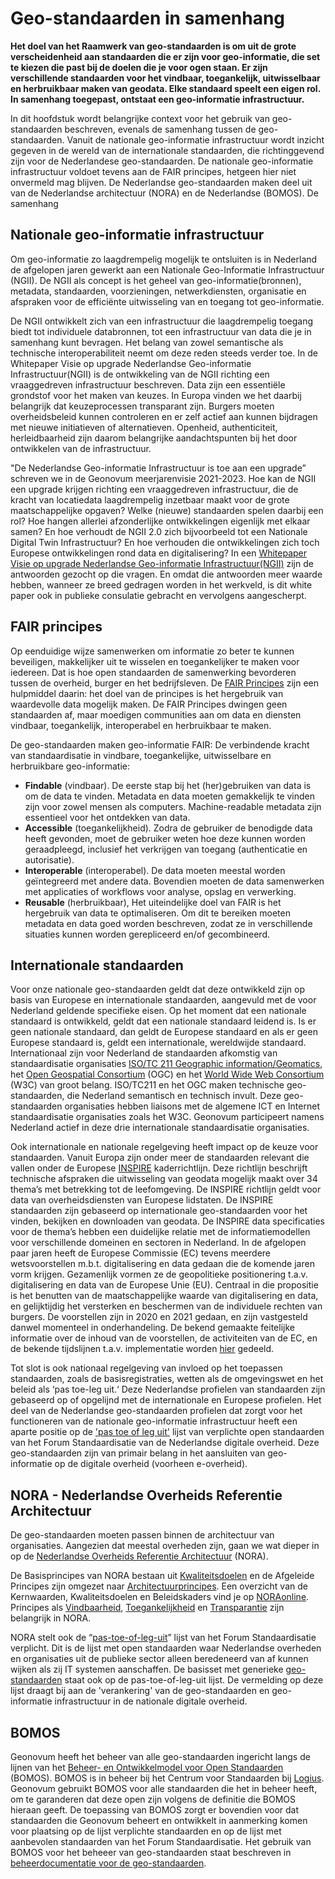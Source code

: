 # Geo-standaarden in samenhang

**Het doel van het Raamwerk van geo-standaarden is om uit de grote verscheidenheid aan standaarden die er zijn voor geo-informatie, die set te kiezen die past bij de doelen die je voor ogen staan. Er zijn verschillende standaarden voor het vindbaar, toegankelijk, uitwisselbaar en herbruikbaar maken van geodata. Elke standaard speelt een eigen rol. In samenhang toegepast, ontstaat een geo-informatie infrastructuur.**

In dit hoofdstuk wordt belangrijke context voor het gebruik van geo-standaarden beschreven, evenals de samenhang tussen de geo-standaarden. Vanuit de nationale geo-informatie infrastructuur wordt inzicht gegeven in de wereld van de internationale standaarden, die richtinggevend zijn voor de Nederlandese geo-standaarden. De nationale geo-informatie infrastructuur voldoet tevens aan de FAIR principes, hetgeen hier niet onvermeld mag blijven. De Nederlandse geo-standaarden maken deel uit van de Nederlandse architectuur (NORA) en de Nederlandse (BOMOS). De samenhang

## Nationale geo-informatie infrastructuur

Om geo-informatie zo laagdrempelig mogelijk te ontsluiten is in Nederland de afgelopen jaren gewerkt aan een Nationale Geo-Informatie Infrastructuur (NGII). De NGII als concept is het geheel van geo-informatie(bronnen), metadata, standaarden, voorzieningen, netwerkdiensten, organisatie en afspraken voor de efficiënte uitwisseling van en toegang tot geo-informatie. 

De NGII ontwikkelt zich van een infrastructuur die laagdrempelig toegang biedt tot individuele databronnen, tot een infrastructuur van data die je in samenhang kunt bevragen. Het belang van zowel semantische als technische interoperabiliteit neemt om deze reden steeds verder toe. In de Whitepaper Visie op upgrade Nederlandse Geo-informatie Infrastructuur(NGII) is de ontwikkeling van de NGII richting een vraaggedreven infrastructuur beschreven. 
Data zijn een essentiële grondstof voor het maken van keuzes. In Europa vinden we het daarbij belangrijk dat keuzeprocessen transparant zijn. Burgers moeten overheidsbeleid kunnen controleren en er zelf actief aan kunnen bijdragen met nieuwe initiatieven of alternatieven. Openheid, authenticiteit, herleidbaarheid zijn daarom belangrijke aandachtspunten bij het door ontwikkelen van de infrastructuur.

"De Nederlandse Geo-informatie Infrastructuur is toe aan een upgrade” schreven we in de Geonovum meerjarenvisie 2021-2023. Hoe kan de NGII een upgrade krijgen richting een vraaggedreven infrastructuur, die de kracht van locatiedata laagdrempelig inzetbaar maakt voor de grote maatschappelijke opgaven? Welke (nieuwe) standaarden spelen daarbij een rol? Hoe hangen allerlei afzonderlijke ontwikkelingen eigenlijk met elkaar samen? En hoe verhoudt de NGII 2.0 zich bijvoorbeeld tot een Nationale Digital Twin Infrastructuur? En hoe verhouden die ontwikkelingen zich toch Europese ontwikkelingen rond data en digitalisering? In een [Whitepaper Visie op upgrade Nederlandse Geo-informatie Infrastructuur(NGII)](https://docs.geostandaarden.nl/ngii/wpungii/) zijn de antwoorden gezocht op die vragen. En omdat die antwoorden meer waarde hebben, wanneer ze breed gedragen worden in het werkveld, is dit white paper ook in publieke consulatie gebracht en vervolgens aangescherpt. 

## FAIR principes

Op eenduidige wijze samenwerken om informatie zo beter te kunnen beveiligen, makkelijker uit te wisselen en toegankelijker te maken voor iedereen. Dat is hoe open standaarden de samenwerking bevorderen tussen de overheid, burger en het bedrijfsleven. De [FAIR Principes](https://www.go-fair.org/fair-principles/) zijn een hulpmiddel daarin: het doel van de principes is het hergebruik van waardevolle data mogelijk maken. De FAIR Principes dwingen geen standaarden af, maar moedigen communities aan om data en diensten vindbaar, toegankelijk, interoperabel en herbruikbaar te maken.  

De geo-standaarden maken geo-informatie FAIR: De verbindende kracht van standaardisatie in vindbare, toegankelijke, uitwisselbare en herbruikbare geo-informatie: 
- **Findable** (vindbaar). De eerste stap bij het (her)gebruiken van data is om de data te vinden. Metadata en data moeten gemakkelijk te vinden zijn voor zowel mensen als computers. Machine-readable metadata zijn essentieel voor het ontdekken van data.
- **Accessible** (toegankelijkheid). Zodra de gebruiker de benodigde data heeft gevonden, moet de gebruiker weten hoe deze kunnen worden geraadpleegd, inclusief het verkrijgen van toegang (authenticatie en autorisatie).
- **Interoperable** (interoperabel). De data moeten meestal worden geïntegreerd met andere data. Bovendien moeten de data samenwerken met applicaties of workflows voor analyse, opslag en verwerking.
- **Reusable** (herbruikbaar), Het uiteindelijke doel van FAIR is het hergebruik van data te optimaliseren. Om dit te bereiken moeten metadata en data goed worden beschreven, zodat ze in verschillende situaties kunnen worden gerepliceerd en/of gecombineerd.

## Internationale standaarden
Voor onze nationale geo-standaarden geldt dat deze ontwikkeld zijn op basis van Europese en internationale standaarden, aangevuld met de voor Nederland geldende specifieke eisen. Op het moment dat een nationale standaard is ontwikkeld, geldt dat een nationale standaard leidend is. Is er geen nationale standaard, dan geldt de Europese standaard en als er geen Europese standaard is, geldt een internationale, wereldwijde standaard.
Internationaal zijn voor Nederland de standaarden afkomstig van standaardisatie organisaties [ISO/TC 211  Geographic information/Geomatics](https://www.iso.org/committee/54904.html), het [Open Geospatial Consortium](https://www.ogc.org/) (OGC) en het [World Wide Web Consortium](https://www.w3.org/) (W3C) van groot belang. ISO/TC211 en het OGC maken technische geo-standaarden, die Nederland semantisch en technisch invult. Deze geo-standaarden organisaties hebben liaisons met de algemene ICT en Internet standaardisatie organisaties zoals het W3C. Geonovum participeert namens Nederland actief in deze drie internationale standaardisatie organisaties.

Ook internationale en nationale regelgeving heeft impact op de keuze voor standaarden. Vanuit Europa zijn onder meer de standaarden relevant die vallen onder de Europese [INSPIRE](https://inspire.ec.europa.eu/) kaderrichtlijn. Deze richtlijn beschrijft technische afspraken die uitwisseling van geodata mogelijk maakt over 34 thema’s met betrekking tot de leefomgeving. De INSPIRE richtlijn geldt voor data van overheidsdiensten van Europese lidstaten. De INSPIRE standaarden zijn gebaseerd op internationale geo-standaarden voor het vinden, bekijken en downloaden van geodata. De INSPIRE data specificaties voor de thema’s hebben een duidelijke relatie met de informatiemodellen voor verschillende domeinen en sectoren in Nederland. 
In de afgelopen paar jaren heeft de Europese Commissie (EC) tevens meerdere wetsvoorstellen m.b.t. digitalisering en data gedaan die de komende jaren vorm krijgen. Gezamenlijk vormen ze de geopolitieke positionering t.a.v. digitalisering en data van de Europese Unie (EU). Centraal in die propositie is het benutten van de maatschappelijke waarde van digitalisering en data, en gelijktijdig het versterken en beschermen van de individuele rechten van burgers. De voorstellen zijn in 2020 en 2021 gedaan, en zijn vastgesteld danwel momenteel in onderhandeling. De bekend gemaakte feitelijke informatie over de inhoud van de voorstellen, de activiteiten van de EC, en de bekende tijdslijnen t.a.v. implementatie worden [hier](https://docs.geostandaarden.nl/eu/handreiking-EU-informatie) gedeeld.

Tot slot is ook nationaal regelgeving van invloed op het toepassen standaarden, zoals de basisregistraties, wetten als de omgevingswet en het beleid als ‘pas toe-leg uit.‘ Deze Nederlandse profielen van standaarden zijn gebaseerd op of opgelijnd met de internationale en Europese profielen. Het deel van de Nederlandse geo-standaarden profielen dat zorgt voor het functioneren van de nationale geo-informatie infrastructuur heeft een aparte positie op de ['pas toe of leg uit'](https://www.forumstandaardisatie.nl/open-standaarden) lijst van verplichte open standaarden van het Forum Standaardisatie van de Nederlandse digitale overheid. Deze geo-standaarden zijn van primair belang in het aansluiten van geo-informatie op de digitale overheid (voorheen e-overheid).

## NORA - Nederlandse Overheids Referentie Architectuur

De geo-standaarden moeten passen binnen de architectuur van organisaties. Aangezien dat meestal overheden zijn, gaan we wat dieper in op de [Nederlandse Overheids Referentie Architectuur](https://www.noraonline.nl/) (NORA). 

De Basisprincipes van NORA bestaan uit [Kwaliteitsdoelen](https://www.noraonline.nl/wiki/Kwaliteitsdoelen) en de Afgeleide Principes zijn omgezet naar [Architectuurprincipes](https://www.noraonline.nl/wiki/Architectuurprincipes). Een overzicht van de Kernwaarden, Kwaliteitsdoelen en Beleidskaders vind je op [NORAonline](https://www.noraonline.nl/wiki/Grafisch_overzicht_relaties_Kernwaarden_en_Kwaliteitsdoelen_met_Beleidskaders). Principes als [Vindbaarheid](https://www.noraonline.nl/wiki/Vindbaar_(Doel)), [Toegankelijkheid](https://www.noraonline.nl/wiki/Toegankelijk_(Doel)) en [Transparantie](https://www.noraonline.nl/wiki/Transparant_(Doel)) zijn belangrijk in NORA.

NORA stelt ook de “[pas-toe-of-leg-uit](https://www.forumstandaardisatie.nl/open-standaarden)” lijst van het Forum Standaardisatie verplicht. Dit is de lijst met open standaarden waar Nederlandse overheden en organisaties uit de publieke sector alleen beredeneerd van af kunnen wijken als zij IT systemen aanschaffen. De basisset met generieke [geo-standaarden](https://www.forumstandaardisatie.nl/open-standaarden/geo-standaarden) staat ook op de pas-toe-of-leg-uit lijst. De vermelding op deze lijst draagt bij aan de 'verankering' van de geo-standaarden en geo-informatie infrastructuur in de nationale digitale overheid.

## BOMOS

Geonovum heeft het beheer van alle geo-standaarden ingericht langs de lijnen van het [Beheer- en Ontwikkelmodel voor Open Standaarden](https://www.logius.nl/diensten/bomos) (BOMOS). BOMOS is in beheer bij het Centrum voor Standaarden bij [Logius](https://www.logius.nl/diensten/bomos). 
Geonovum gebruikt BOMOS voor alle standaarden die het in beheer heeft, om te garanderen dat deze open zijn volgens de definitie die BOMOS hieraan geeft. De toepassing van BOMOS zorgt er bovendien voor dat standaarden die Geonovum beheert en ontwikkelt in aanmerking komen voor plaatsing op de lijst verplichte standaarden en op de lijst met aanbevolen standaarden van het Forum Standaardisatie. Het gebruik van BOMOS voor het beheeer van geo-standaarden staat beschreven in [beheerdocumentatie voor de geo-standaarden](https://docs.geostandaarden.nl/gbd/gsb/).


